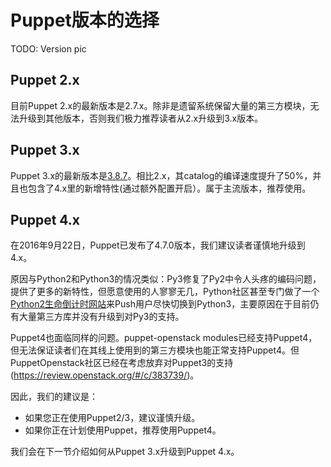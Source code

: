 # Puppet版本的选择


TODO: Version pic

## Puppet 2.x

目前Puppet 2.x的最新版本是2.7.x。除非是遗留系统保留大量的第三方模块，无法升级到其他版本，否则我们极力推荐读者从2.x升级到3.x版本。

## Puppet 3.x

Puppet 3.x的最新版本是[3.8.7](https://docs.puppet.com/puppet/3.8/reference/release_notes.html)。相比2.x，其catalog的编译速度提升了50%，并且也包含了4.x里的新增特性(通过额外配置开启）。属于主流版本，推荐使用。

## Puppet 4.x

在2016年9月22日，Puppet已发布了4.7.0版本，我们建议读者谨慎地升级到4.x。

原因与Python2和Python3的情况类似：Py3修复了Py2中令人头疼的编码问题，提供了更多的新特性，但愿意使用的人寥寥无几，Python社区甚至专门做了一个[Python2生命倒计时网站](https://pythonclock.org/)来Push用户尽快切换到Python3，主要原因在于目前仍有大量第三方库并没有升级到对Py3的支持。

Puppet4也面临同样的问题。puppet-openstack modules已经支持Puppet4，但无法保证读者们在其线上使用到的第三方模块也能正常支持Puppet4。但PuppetOpenstack社区已经在考虑放弃对Puppet3的支持(https://review.openstack.org/#/c/383739/)。

因此，我们的建议是：
   - 如果您正在使用Puppet2/3，建议谨慎升级。
   - 如果你正在计划使用Puppet，推荐使用Puppet4。

我们会在下一节介绍如何从Puppet 3.x升级到Puppet 4.x。